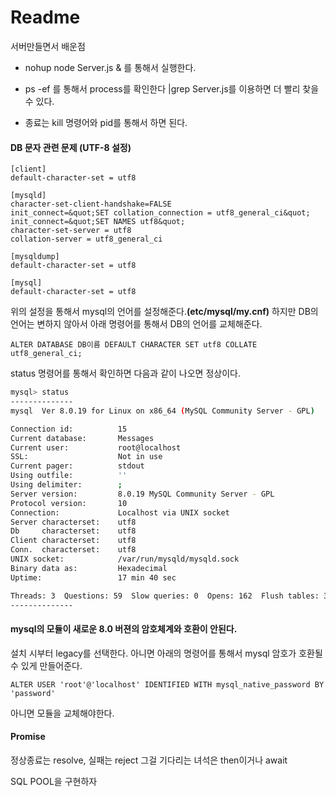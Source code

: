 # Readme

서버만들면서 배운점



* nohup node Server.js & 를 통해서 실행한다.
* ps -ef 를 통해서 process를 확인한다 |grep Server.js를 이용하면 더 빨리 찾을 수 있다.

* 종료는 kill 명령어와 pid를 통해서 하면 된다.



#### DB 문자 관련 문제 (UTF-8 설정)

```
[client]
default-character-set = utf8

[mysqld]
character-set-client-handshake=FALSE
init_connect=&quot;SET collation_connection = utf8_general_ci&quot;
init_connect=&quot;SET NAMES utf8&quot;
character-set-server = utf8
collation-server = utf8_general_ci

[mysqldump]
default-character-set = utf8

[mysql]
default-character-set = utf8
```

위의 설정을 통해서 mysql의 언어를 설정해준다.**(etc/mysql/my.cnf)** 하지만 DB의 언어는 변하지 않아서 아래 명령어를 통해서 DB의 언어를 교체해준다.



```mysql
ALTER DATABASE DB이름 DEFAULT CHARACTER SET utf8 COLLATE utf8_general_ci;
```



status 명령어를 통해서 확인하면 다음과 같이 나오면 정상이다.

```bash
mysql> status
--------------
mysql  Ver 8.0.19 for Linux on x86_64 (MySQL Community Server - GPL)

Connection id:          15
Current database:       Messages
Current user:           root@localhost
SSL:                    Not in use
Current pager:          stdout
Using outfile:          ''
Using delimiter:        ;
Server version:         8.0.19 MySQL Community Server - GPL
Protocol version:       10
Connection:             Localhost via UNIX socket
Server characterset:    utf8
Db     characterset:    utf8
Client characterset:    utf8
Conn.  characterset:    utf8
UNIX socket:            /var/run/mysqld/mysqld.sock
Binary data as:         Hexadecimal
Uptime:                 17 min 40 sec

Threads: 3  Questions: 59  Slow queries: 0  Opens: 162  Flush tables: 3  Open tables: 80  Queries per second avg: 0.055
--------------
```



#### mysql의 모듈이 새로운 8.0 버젼의 암호체계와 호환이 안된다.

설치 시부터 legacy를 선택한다. 아니면 아래의 명령어를 통해서 mysql 암호가 호환될 수 있게 만들어준다.

```mysql
ALTER USER 'root'@'localhost' IDENTIFIED WITH mysql_native_password BY 'password'
```

아니면 모듈을 교체해야한다.



#### Promise

정상종료는 resolve, 실패는 reject 그걸 기다리는 녀석은 then이거나 await



SQL POOL을 구현하자

